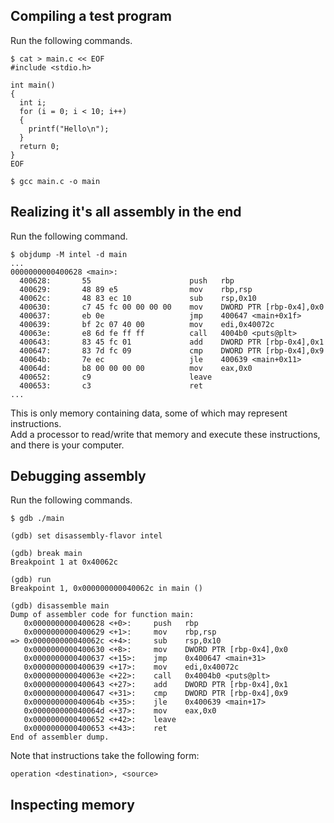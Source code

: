 Compiling a test program
------------------------
Run the following commands.

    $ cat > main.c << EOF
    #include <stdio.h>

    int main()
    {
      int i;
      for (i = 0; i < 10; i++)
      {
        printf("Hello\n");
      }
      return 0;
    }
    EOF

    $ gcc main.c -o main

Realizing it's all assembly in the end
--------------------------------------
Run the following command.

    $ objdump -M intel -d main
    ...
    0000000000400628 <main>:
      400628:       55                      push   rbp
      400629:       48 89 e5                mov    rbp,rsp
      40062c:       48 83 ec 10             sub    rsp,0x10
      400630:       c7 45 fc 00 00 00 00    mov    DWORD PTR [rbp-0x4],0x0
      400637:       eb 0e                   jmp    400647 <main+0x1f>
      400639:       bf 2c 07 40 00          mov    edi,0x40072c
      40063e:       e8 6d fe ff ff          call   4004b0 <puts@plt>
      400643:       83 45 fc 01             add    DWORD PTR [rbp-0x4],0x1
      400647:       83 7d fc 09             cmp    DWORD PTR [rbp-0x4],0x9
      40064b:       7e ec                   jle    400639 <main+0x11>
      40064d:       b8 00 00 00 00          mov    eax,0x0
      400652:       c9                      leave
      400653:       c3                      ret
    ...

This is only memory containing data, some of which may represent instructions.  
Add a processor to read/write that memory and execute these instructions,  
and there is your computer.

Debugging assembly
------------------
Run the following commands.

    $ gdb ./main

    (gdb) set disassembly-flavor intel

    (gdb) break main
    Breakpoint 1 at 0x40062c

    (gdb) run
    Breakpoint 1, 0x000000000040062c in main ()

    (gdb) disassemble main
    Dump of assembler code for function main:
       0x0000000000400628 <+0>:     push   rbp
       0x0000000000400629 <+1>:     mov    rbp,rsp
    => 0x000000000040062c <+4>:     sub    rsp,0x10
       0x0000000000400630 <+8>:     mov    DWORD PTR [rbp-0x4],0x0
       0x0000000000400637 <+15>:    jmp    0x400647 <main+31>
       0x0000000000400639 <+17>:    mov    edi,0x40072c
       0x000000000040063e <+22>:    call   0x4004b0 <puts@plt>
       0x0000000000400643 <+27>:    add    DWORD PTR [rbp-0x4],0x1
       0x0000000000400647 <+31>:    cmp    DWORD PTR [rbp-0x4],0x9
       0x000000000040064b <+35>:    jle    0x400639 <main+17>
       0x000000000040064d <+37>:    mov    eax,0x0
       0x0000000000400652 <+42>:    leave
       0x0000000000400653 <+43>:    ret
    End of assembler dump.

Note that instructions take the following form:

    operation <destination>, <source>

Inspecting memory
-----------------

